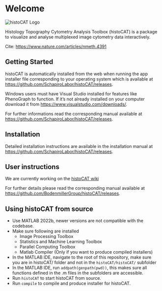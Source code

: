 # Welcome

![histoCAT Logo ](histoCAT.png)

Histology Topography Cytometry Analysis Toolbox (histoCAT) is a package to visualize and analyse multiplexed image cytometry data interactively.

Cite: <https://www.nature.com/articles/nmeth.4391>

## Getting Started 

histoCAT is automatically installed from the web when running the app installer file corresponding to your operating system which is available at <https://github.com/SchapiroLabor/histoCAT/releases>. 

Windows users must have Visual Studio installed for features like PhenoGraph to function. If it’s not already installed on your computer download it from <https://www.visualstudio.com/downloads/>.

For further informations read the corresponding manual available at <https://github.com/SchapiroLabor/histoCAT/releases>.

## Installation

Detailed installation instructions are available in the installation manual at <https://github.com/SchapiroLabor/histoCAT/releases>.

## User instructions

We are currently working on the [histoCAT wiki](https://github.com/SchapiroLabor/histoCAT/wiki)

For further details please read the corresponding manual available at <https://github.com/BodenmillerGroup/histoCAT/releases>.

## Using histoCAT from source

- Use MATLAB 2022b, newer versions are not compatible with the codebase.
- Make sure following are installed
    - Image Processing Toolbox
    - Statistics and Machine Learning Toolbox
    - Parallel Computing Toolbox
    - Matlab Compiler (Only if you want to produce compiled installers)
- In the MATLAB IDE, navigate to the root of this repository, make sure you are in histoCAT/ folder and not in the `histoCAT/histoCAT/` subfolder
- In the MATLAB IDE, run `addpath(genpath(pwd))`, this makes sure all functions defined in the .m files in the subfolders are accessible.
- Run `histoCAT` to start histoCAT from source.
- Run `compile` to compile and produce installer for histoCAT.
